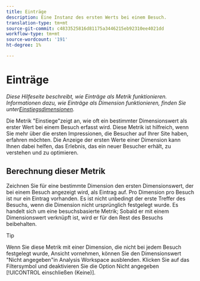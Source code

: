 ```yaml
---
title: Einträge
description: Eine Instanz des ersten Werts bei einem Besuch.
translation-type: tm+mt
source-git-commit: c4833525816d81175a3446215eb92310ee4021dd
workflow-type: tm+mt
source-wordcount: '191'
ht-degree: 1%

---
```



# Einträge

*Diese Hilfeseite beschreibt, wie Einträge als Metrik funktionieren. Informationen dazu, wie Einträge als Dimension funktionieren, finden Sie unter[Einstiegsdimensionen](../dimensions/entry-dimensions.md).*

Die Metrik &quot;Einstiege&quot;zeigt an, wie oft ein bestimmter Dimensionswert als erster Wert bei einem Besuch erfasst wird. Diese Metrik ist hilfreich, wenn Sie mehr über die ersten Impressionen, die Besucher auf Ihrer Site haben, erfahren möchten. Die Anzeige der ersten Werte einer Dimension kann Ihnen dabei helfen, das Erlebnis, das ein neuer Besucher erhält, zu verstehen und zu optimieren.

## Berechnung dieser Metrik

Zeichnen Sie für eine bestimmte Dimension den ersten Dimensionswert, der bei einem Besuch angezeigt wird, als Eintrag auf. Pro Dimension pro Besuch ist nur ein Eintrag vorhanden. Es ist nicht unbedingt der erste Treffer des Besuchs, wenn die Dimension nicht ursprünglich festgelegt wurde. Es handelt sich um eine besuchsbasierte Metrik; Sobald er mit einem Dimensionswert verknüpft ist, wird er für den Rest des Besuchs beibehalten.

>[!TIP]
>
>Wenn Sie diese Metrik mit einer Dimension, die nicht bei jedem Besuch festgelegt wurde, Ansicht vornehmen, können Sie den Dimensionswert &quot;Nicht angegeben&quot;in Analysis Workspace ausblenden. Klicken Sie auf das Filtersymbol und deaktivieren Sie die Option Nicht angegeben [!UICONTROL einschließen (Keine)].
